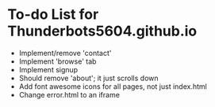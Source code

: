 # To-do List for Thunderbots5604.github.io

* Implement/remove 'contact'
* Implement 'browse' tab 
* Implement signup
* Should remove 'about'; it just scrolls down
* Add font awesome icons for all pages, not just index.html
* Change error.html to an iframe


